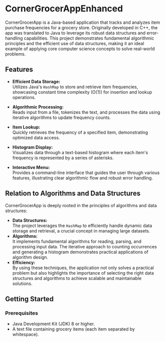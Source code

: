 # CornerGrocerAppEnhanced
CornerGrocerApp is a Java-based application that tracks and analyzes item purchase frequencies for a grocery store. Originally developed in C++, the app was translated to Java to leverage its robust data structures and error-handling capabilities. This project demonstrates fundamental algorithmic principles and the efficient use of data structures, making it an ideal example of applying core computer science concepts to solve real-world problems.
## Features

- **Efficient Data Storage:**  
  Utilizes Java's `HashMap` to store and retrieve item frequencies, showcasing constant time complexity (O(1)) for insertion and lookup operations.
  
- **Algorithmic Processing:**  
  Reads input from a file, tokenizes the text, and processes the data using iterative algorithms to update frequency counts.
  
- **Item Lookup:**  
  Quickly retrieves the frequency of a specified item, demonstrating optimized data access.
  
- **Histogram Display:**  
  Visualizes data through a text-based histogram where each item's frequency is represented by a series of asterisks.
  
- **Interactive Menu:**  
  Provides a command-line interface that guides the user through various features, illustrating clear algorithmic flow and robust error handling.

## Relation to Algorithms and Data Structures

CornerGrocerApp is deeply rooted in the principles of algorithms and data structures:
- **Data Structures:**  
  The project leverages the `HashMap` to efficiently handle dynamic data storage and retrieval, a crucial concept in managing large datasets.
- **Algorithms:**  
  It implements fundamental algorithms for reading, parsing, and processing input data. The iterative approach to counting occurrences and generating a histogram demonstrates practical applications of algorithm design.
- **Efficiency:**  
  By using these techniques, the application not only solves a practical problem but also highlights the importance of selecting the right data structures and algorithms to achieve scalable and maintainable solutions.

## Getting Started

### Prerequisites

- Java Development Kit (JDK) 8 or higher.
- A text file containing grocery items (each item separated by whitespace).

